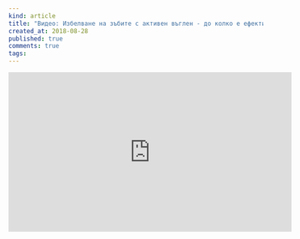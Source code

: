 ```yaml
---
kind: article
title: "Видео: Избелване на зъбите с активен въглен - до колко е ефективно и безвредно?"
created_at: 2018-08-28
published: true
comments: true
tags:
--- 
```

<iframe width="560" height="315" src="https://www.youtube.com/embed/vNIuJFkYFos" frameborder="0" allow="autoplay; encrypted-media" allowfullscreen></iframe>